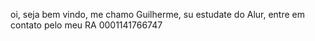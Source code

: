oi, seja bem vindo, me chamo Guilherme, su estudate do Alur, entre em contato pelo meu RA 0001141766747
